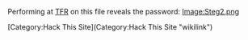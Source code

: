 Performing at
[TFR](http://en.wikipedia.org/wiki/Time-frequency_representation) on
this file reveals the password: <Image:Steg2.png>

[Category:Hack This Site](Category:Hack This Site "wikilink")
